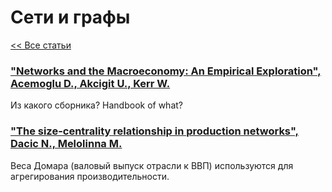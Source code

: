 # Сети и графы

[<< Все статьи](../README.md)

### ["Networks and the Macroeconomy: An Empirical Exploration", Acemoglu D., Akcigit U., Kerr W.](https://economics.mit.edu/sites/default/files/inline-files/Networks%20and%20the%20Macroeconomy%20-%20An%20Empirical%20Exploration.pdf)
Из какого сборника? Handbook of what?

### ["The size-centrality relationship in production networks", Dacic N., Melolinna M. ](https://www.bankofengland.co.uk/-/media/boe/files/working-paper/2022/the-size-centrality-relationship-in-production-networks.pdf?la=en&hash=B507576B16908C7C81D1CAE2C13A6F3343D94519)
Веса Домара (валовый выпуск отрасли к ВВП) используются для агрегирования производительности.